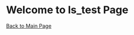 <!DOCTYPE html>
<html lang="en">
<head>
    <meta charset="UTF-8">
    <title>ls_test Page</title>
    <link rel="stylesheet" href="styles.css">
    <script src="script.js" defer></script>
</head>
<body>
    <h1>Welcome to ls_test Page</h1>
    <a href="../lost-script.github.io/">Back to Main Page</a>
</body>
</html>
